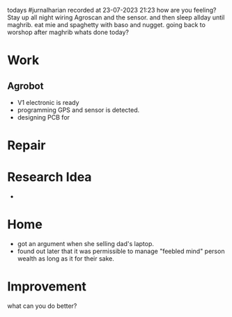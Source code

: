 todays #jurnalharian  recorded at 23-07-2023 21:23
how are you feeling?
Stay up all night wiring Agroscan and the sensor.  and then sleep allday until maghrib. eat mie and spaghetty with baso and nugget. going back to worshop after maghrib
whats done today?
# Work
## Agrobot
- V1 electronic is ready
- programming GPS and sensor is detected.
- designing PCB for 
# Repair

# Research Idea
- 
# Home
- got an argument when she selling dad's laptop.
- found out later that it was permissible to manage "feebled mind" person wealth as long as it for their sake.
# Improvement
what can you do better?
